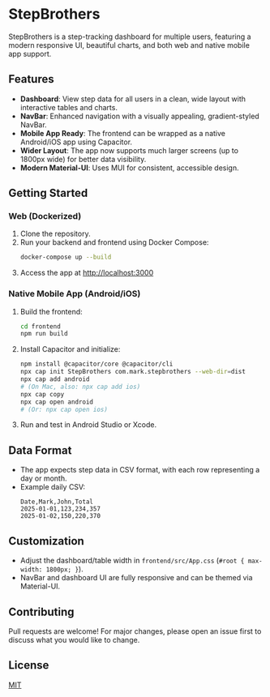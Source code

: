 # StepBrothers

StepBrothers is a step-tracking dashboard for multiple users, featuring a modern responsive UI, beautiful charts, and both web and native mobile app support.

## Features
- **Dashboard**: View step data for all users in a clean, wide layout with interactive tables and charts.
- **NavBar**: Enhanced navigation with a visually appealing, gradient-styled NavBar.
- **Mobile App Ready**: The frontend can be wrapped as a native Android/iOS app using Capacitor.
- **Wider Layout**: The app now supports much larger screens (up to 1800px wide) for better data visibility.
- **Modern Material-UI**: Uses MUI for consistent, accessible design.

## Getting Started

### Web (Dockerized)
1. Clone the repository.
2. Run your backend and frontend using Docker Compose:
   ```sh
   docker-compose up --build
   ```
3. Access the app at [http://localhost:3000](http://localhost:3000)

### Native Mobile App (Android/iOS)
1. Build the frontend:
   ```sh
   cd frontend
   npm run build
   ```
2. Install Capacitor and initialize:
   ```sh
   npm install @capacitor/core @capacitor/cli
   npx cap init StepBrothers com.mark.stepbrothers --web-dir=dist
   npx cap add android
   # (On Mac, also: npx cap add ios)
   npx cap copy
   npx cap open android
   # (Or: npx cap open ios)
   ```
3. Run and test in Android Studio or Xcode.

## Data Format
- The app expects step data in CSV format, with each row representing a day or month.
- Example daily CSV:
  ```csv
  Date,Mark,John,Total
  2025-01-01,123,234,357
  2025-01-02,150,220,370
  ```

## Customization
- Adjust the dashboard/table width in `frontend/src/App.css` (`#root { max-width: 1800px; }`).
- NavBar and dashboard UI are fully responsive and can be themed via Material-UI.

## Contributing
Pull requests are welcome! For major changes, please open an issue first to discuss what you would like to change.

## License
[MIT](LICENSE)
